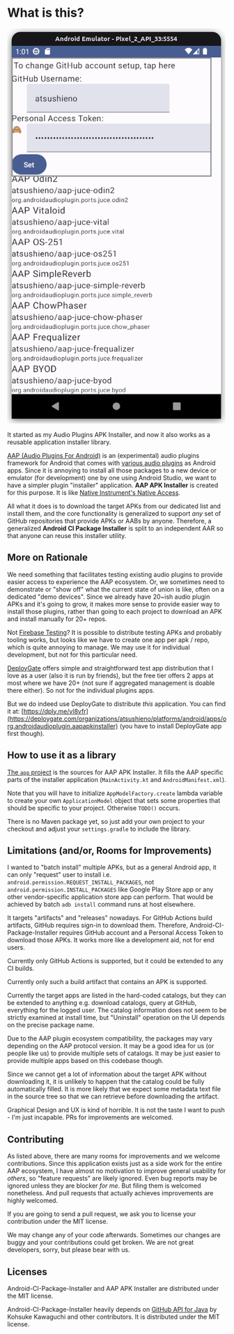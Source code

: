 # What is this?

![AAP APK Installer sshot](./docs/images/aap-ci-package-installer.png)

It started as my Audio Plugins APK Installer, and now it also works as a reusable application installer library.

[AAP (Audio Plugins For Android)](https://github.com/atsushieno/aap-core) is an (experimental) audio plugins framework for Android that comes with [various audio plugins](https://github.com/atsushieno/aap-core/wiki/List-of-AAP-plugins-and-hosts) as Android apps. Since it is annoying to install all those packages to a new device or emulator (for development) one by one using Android Studio, we want to have a simpler plugin "installer" application. **AAP APK Installer** is created for this purpose. It is like [Native Instrument's Native Access](https://www.native-instruments.com/en/specials/native-access-2/).

All what it does is to download the target APKs from our dedicated list and install them, and the core functionality is generalized to support *any* set of GitHub repositories that provide APKs or AABs by anyone. Therefore, a generalized **Android CI Package Installer** is split to an independent AAR so that anyone can reuse this installer utility.

## More on Rationale

We need something that facilitates testing existing audio plugins to provide easier access to experience the AAP ecosystem. Or, we sometimes need to demonstrate or "show off" what the current state of union is like, often on a dedicated "demo devices". Since we already have 20~ish audio plugin APKs and it's going to grow, it makes more sense to provide easier way to install those plugins, rather than going to each project to download an APK and install manually for 20+ repos.

Not [Firebase Testing](https://firebase.google.com/docs/app-distribution/android/distribute-gradle)? It is possible to distribute testing APKs and probably tooling works, but looks like we have to create one app per apk / repo, which is quite annoying to manage. We may use it for individual development, but not for this particular need.

[DeployGate](https://deploygate.com/?locale=en) offers simple and straightforward test app distribution that I love as a user (also it is run by friends), but the free tier offers 2 apps at most where we have 20+ (not sure if aggregated management is doable there either). So not for the individual plugins apps.

But we do indeed use DeployGate to distribute *this* application. You can find it at: [https://dply.me/vl8vfr](https://deploygate.com/organizations/atsushieno/platforms/android/apps/org.androidaudioplugin.aapapkinstaller) (you have to install DeployGate app first though).

## How to use it as a library

[The `app` project](https://github.com/atsushieno/android-ci-package-installer/blob/main/app/) is the sources for AAP APK Installer. It fills the AAP specific parts of the installer application (`MainActivity.kt` and `AndroidManifest.xml`).

Note that you will have to initialize `AppModelFactory.create` lambda variable to create your own `ApplicationModel` object that sets some properties that should be specific to your project. Otherwise `TODO()` occurs.

There is no Maven package yet, so just add your own project to your checkout and adjust your `settings.gradle` to include the library.


## Limitations (and/or, Rooms for Improvements)

I wanted to "batch install" multiple APKs, but as a general Android app, it can only "request" user to install i.e. `android.permission.REQUEST_INSTALL_PACKAGES`, not `android.permission.INSTALL_PACKAGES` like Google Play Store app or any other vendor-specific application store app can perform. That would be achieved by batch `adb install` command runs at host elsewhere.

It targets "artifacts" and "releases" nowadays. For GitHub Actions build artifacts, GitHub requires sign-in to download them. Therefore, Android-CI-Package-Installer requires GitHub account and a Personal Access Token to download those APKs. It works more like a development aid, not for end users.

Currently only GitHub Actions is supported, but it could be extended to any CI builds.

Currently only such a build artifact that contains an APK is supported.

Currently the target apps are listed in the hard-coded catalogs, but they can be extended to anything e.g. download catalogs, query at GitHub, everything for the logged user. The catalog information does not seem to be strictly examined at install time, but "Uninstall" operation on the UI depends on the precise package name.

Due to the AAP plugin ecosystem compatibility, the packages may vary depending on the AAP protocol version. It may be a good idea for us (or people like us) to provide multiple sets of catalogs. It may be just easier to provide multiple apps based on this codebase though.

Since we cannot get a lot of information about the target APK without downloading it, it is unlikely to happen that the catalog could be fully automatically filled. It is more likely that we expect some metadata text file in the source tree so that we can retrieve before downloading the artifact.

Graphical Design and UX is kind of horrible. It is not the taste I want to push - I'm just incapable. PRs for improvements are welcomed.

## Contributing

As listed above, there are many rooms for improvements and we welcome contributions. Since this application exists just as a side work for the entire AAP ecosystem, I have almost no motivation to improve general usability for *others*, so "feature requests" are likely ignored. Even bug reports may be ignored unless they are blocker *for me*. But filing them is welcomed nonetheless. And pull requests that actually achieves improvements are highly welcomed.

If you are going to send a pull request, we ask you to license your contribution under the MIT license.

We may change any of your code afterwards. Sometimes our changes are buggy and your contributions could get broken. We are not great developers, sorry, but please bear with us.

## Licenses

Android-CI-Package-Installer and AAP APK Installer are distributed under the MIT license.

Android-CI-Package-Installer heavily depends on [GitHub API for Java](https://github-api.kohsuke.org/) by Kohsuke Kawaguchi and other contributors. It is distributed under the MIT license.
